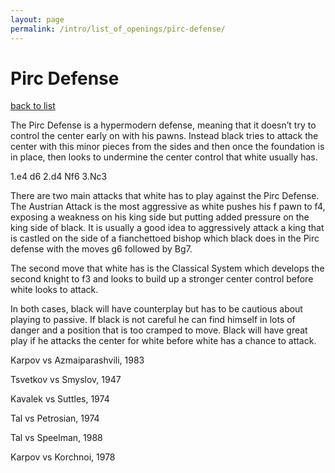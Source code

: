 ```yaml
---
layout: page
permalink: /intro/list_of_openings/pirc-defense/
---
```


# Pirc Defense

[back to list](../../list_of_openings)



The Pirc Defense is a hypermodern defense, meaning that it doesn’t try to control the center early on with his pawns. Instead black tries to attack the center with this minor pieces from the sides and then once the foundation is in place, then looks to undermine the center control that white usually has.

1.e4 d6
2.d4 Nf6
3.Nc3

There are two main attacks that white has to play against the Pirc Defense. The Austrian Attack is the most aggressive as white pushes his f pawn to f4, exposing a weakness on his king side but putting added pressure on the king side of black. It is usually a good idea to aggressively attack a king that is castled on the side of a fianchettoed bishop which black does in the Pirc defense with the moves g6 followed by Bg7.

The second move that white has is the Classical System which develops the second knight to f3 and looks to build up a stronger center control before white looks to attack.

In both cases, black will have counterplay but has to be cautious about playing to passive. If black is not careful he can find himself in lots of danger and a position that is too cramped to move. Black will have great play if he attacks the center for white before white has a chance to attack.






Karpov vs Azmaiparashvili, 1983

Tsvetkov vs Smyslov, 1947

Kavalek vs Suttles, 1974

Tal vs Petrosian, 1974

Tal vs Speelman, 1988

Karpov vs Korchnoi, 1978